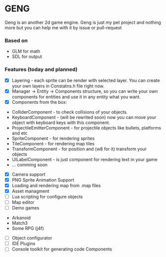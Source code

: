 # GENG
Geng is an another 2d game engine. 
Geng is just my pet project and nothing more but you can help me with it by issue or pull-request
### Based on
* GLM for math
* SDL for output 
### Features (today and planned)
- [x] Layering - each sprite can be render with selected layer. You can create your own layers in Constatns.h file right now.
- [x] Manager -> Entity -> Components structure, so you can write your own components for entities and use it in any entity what you want.
- [x] Components from the box: 
* ColliderComponent - to check collisions of your objects.
* KeyboardComponent - (will be rewrited soon) now you can move your object with keyboard keys with this component.
* ProjectileEmitterComponent - for projectile objects like bullets, platforms and etc
* SpriteComponent - for rendering sprites
* TileComponent - for rendering map tiles
* TransformComponent - for position and (w8 for it) transform your objects
* UILabelComponent - is just component for rendering text in your game
* ... comming soon

- [x] Camera support
- [x] PNG Sprite Animation Support 
- [x] Loading and rendering map from .map files 
- [x] Asset managment
- [ ] Lua scripting for configure objects 
- [ ] Map editor 
- [ ] Demo games 
* Arkanoid 
* Match3
* Some RPG (j4f)
- [ ] Object configurator 
- [ ] IDE Plugins
- [ ] Console toolkit for generating code Components

